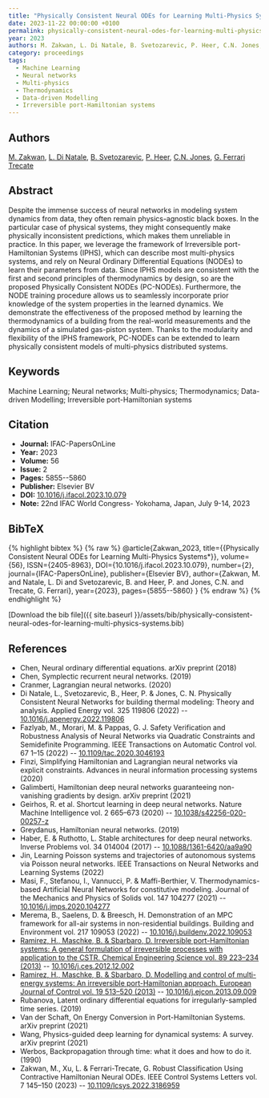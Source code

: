 ```yaml
---
title: "Physically Consistent Neural ODEs for Learning Multi-Physics Systems"
date: 2023-11-22 00:00:00 +0100
permalink: physically-consistent-neural-odes-for-learning-multi-physics-systems
year: 2023
authors: M. Zakwan, L. Di Natale, B. Svetozarevic, P. Heer, C.N. Jones, G. Ferrari Trecate
category: proceedings
tags:
  - Machine Learning
  - Neural networks
  - Multi-physics
  - Thermodynamics
  - Data-driven Modelling
  - Irreversible port-Hamiltonian systems
---
```

 
## Authors
[M. Zakwan](authors/muhammad-zakwan), [L. Di Natale](authors/l-di-natale), [B. Svetozarevic](authors/b-svetozarevic), [P. Heer](authors/p-heer), [C.N. Jones](authors/c-n-jones), [G. Ferrari Trecate](authors/g-ferrari-trecate)
 
## Abstract
Despite the immense success of neural networks in modeling system dynamics from data, they often remain physics-agnostic black boxes. In the particular case of physical systems, they might consequently make physically inconsistent predictions, which makes them unreliable in practice. In this paper, we leverage the framework of Irreversible port-Hamiltonian Systems (IPHS), which can describe most multi-physics systems, and rely on Neural Ordinary Differential Equations (NODEs) to learn their parameters from data. Since IPHS models are consistent with the first and second principles of thermodynamics by design, so are the proposed Physically Consistent NODEs (PC-NODEs). Furthermore, the NODE training procedure allows us to seamlessly incorporate prior knowledge of the system properties in the learned dynamics. We demonstrate the effectiveness of the proposed method by learning the thermodynamics of a building from the real-world measurements and the dynamics of a simulated gas-piston system. Thanks to the modularity and flexibility of the IPHS framework, PC-NODEs can be extended to learn physically consistent models of multi-physics distributed systems.
 
## Keywords
Machine Learning; Neural networks; Multi-physics; Thermodynamics; Data-driven Modelling; Irreversible port-Hamiltonian systems
 
## Citation
- **Journal:** IFAC-PapersOnLine
- **Year:** 2023
- **Volume:** 56
- **Issue:** 2
- **Pages:** 5855--5860
- **Publisher:** Elsevier BV
- **DOI:** [10.1016/j.ifacol.2023.10.079](https://doi.org/10.1016/j.ifacol.2023.10.079)
- **Note:** 22nd IFAC World Congress- Yokohama, Japan, July 9-14, 2023
 
## BibTeX
{% highlight bibtex %}
{% raw %}
@article{Zakwan_2023,
  title={{Physically Consistent Neural ODEs for Learning Multi-Physics Systems*}},
  volume={56},
  ISSN={2405-8963},
  DOI={10.1016/j.ifacol.2023.10.079},
  number={2},
  journal={IFAC-PapersOnLine},
  publisher={Elsevier BV},
  author={Zakwan, M. and Natale, L. Di and Svetozarevic, B. and Heer, P. and Jones, C.N. and Trecate, G. Ferrari},
  year={2023},
  pages={5855--5860}
}
{% endraw %}
{% endhighlight %}
 
[Download the bib file]({{ site.baseurl }}/assets/bib/physically-consistent-neural-odes-for-learning-multi-physics-systems.bib)
 
## References
- Chen, Neural ordinary differential equations. arXiv preprint (2018)
- Chen, Symplectic recurrent neural networks. (2019)
- Cranmer, Lagrangian neural networks. (2020)
- Di Natale, L., Svetozarevic, B., Heer, P. & Jones, C. N. Physically Consistent Neural Networks for building thermal modeling: Theory and analysis. Applied Energy vol. 325 119806 (2022) -- [10.1016/j.apenergy.2022.119806](https://doi.org/10.1016/j.apenergy.2022.119806)
- Fazlyab, M., Morari, M. & Pappas, G. J. Safety Verification and Robustness Analysis of Neural Networks via Quadratic Constraints and Semidefinite Programming. IEEE Transactions on Automatic Control vol. 67 1–15 (2022) -- [10.1109/tac.2020.3046193](https://doi.org/10.1109/tac.2020.3046193)
- Finzi, Simplifying Hamiltonian and Lagrangian neural networks via explicit constraints. Advances in neural information processing systems (2020)
- Galimberti, Hamiltonian deep neural networks guaranteeing non-vanishing gradients by design. arXiv preprint (2021)
- Geirhos, R. et al. Shortcut learning in deep neural networks. Nature Machine Intelligence vol. 2 665–673 (2020) -- [10.1038/s42256-020-00257-z](https://doi.org/10.1038/s42256-020-00257-z)
- Greydanus, Hamiltonian neural networks. (2019)
- Haber, E. & Ruthotto, L. Stable architectures for deep neural networks. Inverse Problems vol. 34 014004 (2017) -- [10.1088/1361-6420/aa9a90](https://doi.org/10.1088/1361-6420/aa9a90)
- Jin, Learning Poisson systems and trajectories of autonomous systems via Poisson neural networks. IEEE Transactions on Neural Networks and Learning Systems (2022)
- Masi, F., Stefanou, I., Vannucci, P. & Maffi-Berthier, V. Thermodynamics-based Artificial Neural Networks for constitutive modeling. Journal of the Mechanics and Physics of Solids vol. 147 104277 (2021) -- [10.1016/j.jmps.2020.104277](https://doi.org/10.1016/j.jmps.2020.104277)
- Merema, B., Saelens, D. & Breesch, H. Demonstration of an MPC framework for all-air systems in non-residential buildings. Building and Environment vol. 217 109053 (2022) -- [10.1016/j.buildenv.2022.109053](https://doi.org/10.1016/j.buildenv.2022.109053)
- [Ramirez, H., Maschke, B. & Sbarbaro, D. Irreversible port-Hamiltonian systems: A general formulation of irreversible processes with application to the CSTR. Chemical Engineering Science vol. 89 223–234 (2013)](irreversible-port-hamiltonian-systems-a-general-formulation-of-irreversible-processes-with-application-to-the-cstr) -- [10.1016/j.ces.2012.12.002](https://doi.org/10.1016/j.ces.2012.12.002)
- [Ramirez, H., Maschke, B. & Sbarbaro, D. Modelling and control of multi-energy systems: An irreversible port-Hamiltonian approach. European Journal of Control vol. 19 513–520 (2013)](modelling-and-control-of-multi-energy-systems-an-irreversible-port-hamiltonian-approach) -- [10.1016/j.ejcon.2013.09.009](https://doi.org/10.1016/j.ejcon.2013.09.009)
- Rubanova, Latent ordinary differential equations for irregularly-sampled time series. (2019)
- Van der Schaft, On Energy Conversion in Port-Hamiltonian Systems. arXiv preprint (2021)
- Wang, Physics-guided deep learning for dynamical systems: A survey. arXiv preprint (2021)
- Werbos, Backpropagation through time: what it does and how to do it. (1990)
- Zakwan, M., Xu, L. & Ferrari-Trecate, G. Robust Classification Using Contractive Hamiltonian Neural ODEs. IEEE Control Systems Letters vol. 7 145–150 (2023) -- [10.1109/lcsys.2022.3186959](https://doi.org/10.1109/lcsys.2022.3186959)

